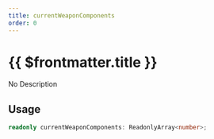 ```yaml
---
title: currentWeaponComponents
order: 0
---
```


# {{ $frontmatter.title }}

No Description

## Usage

```ts
readonly currentWeaponComponents: ReadonlyArray<number>;
```
